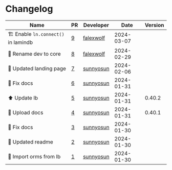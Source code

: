 # Changelog

<!-- prettier-ignore -->
Name | PR | Developer | Date | Version
--- | --- | --- | --- | ---
🏗️ Enable `ln.connect()` in lamindb | [9](https://github.com/laminlabs/bionty/pull/9) | [falexwolf](https://github.com/falexwolf) | 2024-03-07 |
🚚 Rename dev to core | [8](https://github.com/laminlabs/bionty/pull/8) | [falexwolf](https://github.com/falexwolf) | 2024-02-29 |
📝 Updated landing page | [7](https://github.com/laminlabs/bionty/pull/7) | [sunnyosun](https://github.com/sunnyosun) | 2024-02-06 |
💚 Fix docs | [6](https://github.com/laminlabs/bionty/pull/6) | [sunnyosun](https://github.com/sunnyosun) | 2024-01-31 |
⬆️ Update lb | [5](https://github.com/laminlabs/bionty/pull/5) | [sunnyosun](https://github.com/sunnyosun) | 2024-01-31 | 0.40.2
👷 Upload docs | [4](https://github.com/laminlabs/bionty/pull/4) | [sunnyosun](https://github.com/sunnyosun) | 2024-01-31 | 0.40.1
💚 Fix docs | [3](https://github.com/laminlabs/bionty/pull/3) | [sunnyosun](https://github.com/sunnyosun) | 2024-01-30 |
📝 Updated readme | [2](https://github.com/laminlabs/bionty/pull/2) | [sunnyosun](https://github.com/sunnyosun) | 2024-01-30 |
🎨 Import orms from lb | [1](https://github.com/laminlabs/bionty/pull/1) | [sunnyosun](https://github.com/sunnyosun) | 2024-01-30 |
